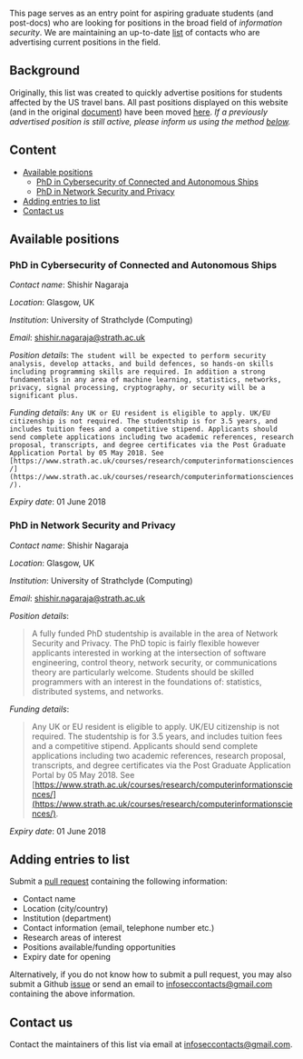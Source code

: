 This page serves as an entry point for aspiring graduate students (and post-docs) who are looking for positions in the broad field of *information security*. We are maintaining an up-to-date [list](#current-positions) of contacts who are advertising current positions in the field. 

## Background 
Originally, this list was created to quickly advertise positions for students affected by the US travel bans.
All past positions displayed on this website (and in the original [document](https://docs.google.com/document/d/17r18cKaMSeZF4fI7UZYV0QwCvdbEb3vy3BMNZfgbgzI/edit)) have been moved [here](https://github.com/alxdavids/info-sec-contacts/blob/master/PAST-POSITIONS.md). *If a previously advertised position is still active, please inform us using the method [below](#adding-entries-to-list).*

## Content

* [Available positions](#available-positions)
	* [PhD in Cybersecurity of Connected and Autonomous Ships](#phd-in-cybersecurity-of-connected-and-autonomous-ships)
	* [PhD in Network Security and Privacy](#phd-in-network-security-and-privacy)
* [Adding entries to list](#adding-entries-to-list)
* [Contact us](#contact-us)

## Available positions

### PhD in Cybersecurity of Connected and Autonomous Ships
*Contact name*: Shishir Nagaraja

*Location*: Glasgow, UK

*Institution*: University of Strathclyde (Computing)

*Email*: [shishir.nagaraja@strath.ac.uk](mailto:shishir.nagaraja@strath.ac.uk)

*Position details*:
`The student will be expected to perform security analysis, develop attacks, and build defences, so hands-on skills including programming skills are required. In addition a strong fundamentals in any area of machine learning, statistics, networks, privacy, signal processing, cryptography, or security will be a significant plus.`

*Funding details*: 
`Any UK or EU resident is eligible to apply. UK/EU citizenship is not required. The studentship is for 3.5 years, and includes tuition fees and a competitive stipend. Applicants should send complete applications including two academic references, research proposal, transcripts, and degree certificates via the Post Graduate Application Portal by 05 May 2018. See [https://www.strath.ac.uk/courses/research/computerinformationsciences/](https://www.strath.ac.uk/courses/research/computerinformationsciences/).`

*Expiry date*: 01 June 2018


### PhD in Network Security and Privacy
*Contact name*: Shishir Nagaraja

*Location*: Glasgow, UK

*Institution*: University of Strathclyde (Computing)

*Email*: [shishir.nagaraja@strath.ac.uk](mailto:shishir.nagaraja@strath.ac.uk)

*Position details*:
> A fully funded PhD studentship is available in the area of Network Security and Privacy. The PhD topic is fairly flexible however applicants interested in working at the intersection of software engineering, control theory, network security, or communications theory are particularly welcome. Students should be skilled programmers with an interest in the foundations of: statistics, distributed systems, and networks.

*Funding details*: 
> Any UK or EU resident is eligible to apply. UK/EU citizenship is not required. The studentship is for 3.5 years, and includes tuition fees and a competitive stipend. Applicants should send complete applications including two academic references, research proposal, transcripts, and degree certificates via the Post Graduate Application Portal by 05 May 2018. See [https://www.strath.ac.uk/courses/research/computerinformationsciences/](https://www.strath.ac.uk/courses/research/computerinformationsciences/).

*Expiry date*: 01 June 2018

## Adding entries to list

Submit a [pull request](https://github.com/alxdavids/info-sec-contacts/pulls) containing the following information:

- Contact name
- Location (city/country)
- Institution (department)
- Contact information (email, telephone number etc.)
- Research areas of interest
- Positions available/funding opportunities
- Expiry date for opening

Alternatively, if you do not know how to submit a pull request, you may also submit a Github [issue](https://github.com/alxdavids/info-sec-contacts/issues) or send an email to [infoseccontacts@gmail.com](mailto:infoseccontacts@gmail.com) containing the above information.

## Contact us

Contact the maintainers of this list via email at [infoseccontacts@gmail.com](mailto:infoseccontacts@gmail.com).
